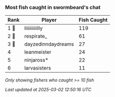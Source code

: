 ### Most fish caught in swormbeard's chat
| Rank | Player | Fish Caught |
|------|--------|-----------|
| 1 🥇  | liiiiiiiiiilly  | 119 |
| 2 🥈  | respirate_  | 61 |
| 3 🥉  | dayzedinndaydreams  | 27 |
| 4  | leanmeister  | 24 |
| 5  | ninjaross*  | 22 |
| 6  | larvasisters  | 11 |

_Only showing fishers who caught >= 10 fish_

_Last updated at 2025-03-02 12:50:16 UTC_